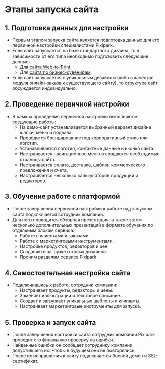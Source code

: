 # Этапы запуска сайта

## 1. Подготовка данных для настройки
* Первым этапом запуска сайта является подготовка данных для его первичной настройки специалистами Pixlpark.
* Если сайт запускается на базе стандартного дизайна, то в зависимости от его типа необходимо подготовить следующие данные:
    + Для [сайта Web-to-Print](/misc/prints-data).
    + Для [сайта по бизнес-сувенирам](/misc/gifts-data).
* Если сайт запускается с уникальным дизайном (либо в качестве модуля онлайн-заказа к существующего сайту), то структура сайт обсуждается индивидуально.

## 2. Проведение первичной настройки
* В рамках проведения первичной настройки выполняются следующие работы:
    + На демо-сайт устанавливается выбранный вариант дизайна шапки, меню и подвала.
    + Проводится брендирование под корпоративный стиль или логотип.
    + Устанавливается логотип, контактные данные и иконка сайта.
    + Настраивается навигационное меню и создаются необходимые страницы сайта.
    + Настраивается оплата, доставка, шаблон коммерческого предложения и счета.
    + Настраивается несколько калькуляторов продукции и редакторов.

## 3. Обучение работе с платформой
* После завершения первичной настройки к работе над запуском сайта подключается сотрудник компании.
* Для него проводится обзорная презентация, а также затем несколько дополнительных презентаций в формате обучения по отдельным блокам сервиса:
    + Работе с клиентами и заказами.
    + Работе с маркетинговыми инструментами.
    + Настройке продуктов, редакторов и цен.
    + Созданию и загрузке готовых дизайнов.
    + Прочим разделам сервиса Pixlpark.

## 4. Самостоятельная настройка сайта
* Подключившись к работе, сотрудник компании:
    + Настраивает продукты, редакторы и цены.
    + Заменяет иллюстрации и текстовое описание.
    + Создает и загружает уникальные шаблоны и клипарты.
    + Настраивает маркетинговые инструменты для запуска.

## 5. Проверка и запуск сайта
* После завершения настройки сайта сотрудник компании Pixlpark проводит его финальную проверку на ошибки.
* Найденные ошибки он сообщает сотруднику компании, допустившего их. Чтобы в будущем они не повторялись.
* После их исправления к сайту подключается боевой домен и SSL-сертификат.
